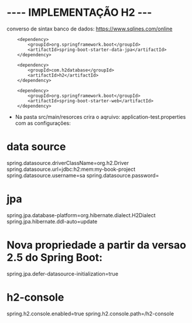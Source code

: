 # ---- IMPLEMENTAÇÃO H2 ---
converso de sintax banco de dados:
https://www.sqlines.com/online

<!-- SPRING DATA JPA -->
		<dependency>
			<groupId>org.springframework.boot</groupId>
			<artifactId>spring-boot-starter-data-jpa</artifactId>
		</dependency>
		
<!-- H2 Database -->
		<dependency>
			<groupId>com.h2database</groupId>
			<artifactId>h2</artifactId>
		</dependency>

<!--Adicionado apenas para acessar o console do H2 -->
		<dependency>
			<groupId>org.springframework.boot</groupId>
			<artifactId>spring-boot-starter-web</artifactId>
		</dependency>
		
- Na pasta src/main/resorces crira o aqruivo: application-test.properties 
com as configurações:

# data source
spring.datasource.driverClassName=org.h2.Driver
spring.datasource.url=jdbc:h2:mem:my-book-project
spring.datasource.username=sa
spring.datasource.password=

# jpa
spring.jpa.database-platform=org.hibernate.dialect.H2Dialect
spring.jpa.hibernate.ddl-auto=update

# Nova propriedade a partir da versao 2.5 do Spring Boot:
spring.jpa.defer-datasource-initialization=true

# h2-console
spring.h2.console.enabled=true
spring.h2.console.path=/h2-console